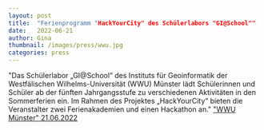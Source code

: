 ```yaml
---
layout: post
title:  "Ferienprogramm "HackYourCity" des Schülerlabors "GI@School""
date:   2022-06-21
author: Gina
thumbnail: /images/press/wwu.jpg
categories: press
---
```

"Das Schülerlabor „GI@School“ des Instituts für Geoinformatik der Westfälischen Wilhelms-Universität (WWU) Münster lädt Schülerinnen und Schüler ab der fünften Jahrgangsstufe zu verschiedenen Aktivitäten in den Sommerferien ein. Im Rahmen des Projektes „HackYourCity“ bieten die Veranstalter zwei Ferienakademien und einen Hackathon an."
<a href="https://www.uni-muenster.de/news/view.php?cmdid=12656" target="_blank">"WWU Münster" 21.06.2022</a>
